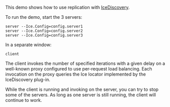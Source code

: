This demo shows how to use replication with [IceDiscovery][1].

To run the demo, start the 3 servers:

```
server --Ice.Config=config.server1
server --Ice.Config=config.server2
server --Ice.Config=config.server3
```

In a separate window:

```
client
```

The client invokes the number of specified iterations with a given
delay on a well-known proxy configured to use per-request load
balancing. Each invocation on the proxy queries the Ice locator
implemented by the IceDiscovery plug-in.

While the client is running and invoking on the server, you can try to
stop some of the servers. As long as one server is still running, the
client will continue to work.

[1]: https://doc.zeroc.com/display/IceSwift/IceDiscovery
